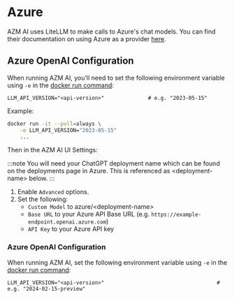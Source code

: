 # Azure

AZM AI uses LiteLLM to make calls to Azure's chat models. You can find their documentation on using Azure as a provider [here](https://docs.litellm.ai/docs/providers/azure).

## Azure OpenAI Configuration

When running AZM AI, you'll need to set the following environment variable using `-e` in the
[docker run command](../installation#running-azm_ai):

```
LLM_API_VERSION="<api-version>"              # e.g. "2023-05-15"
```

Example:
```bash
docker run -it --pull=always \
    -e LLM_API_VERSION="2023-05-15"
    ...
```

Then in the AZM AI UI Settings:

:::note
You will need your ChatGPT deployment name which can be found on the deployments page in Azure. This is referenced as
&lt;deployment-name&gt; below.
:::

1. Enable `Advanced` options.
2. Set the following:
   - `Custom Model` to azure/&lt;deployment-name&gt;
   - `Base URL` to your Azure API Base URL (e.g. `https://example-endpoint.openai.azure.com`)
   - `API Key` to your Azure API key

### Azure OpenAI Configuration

When running AZM AI, set the following environment variable using `-e` in the
[docker run command](../installation#running-azm_ai):

```
LLM_API_VERSION="<api-version>"                                    # e.g. "2024-02-15-preview"
```
